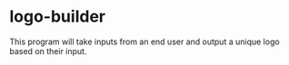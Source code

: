 # logo-builder
This program will take inputs from an end user and output a unique logo based on their input. 
